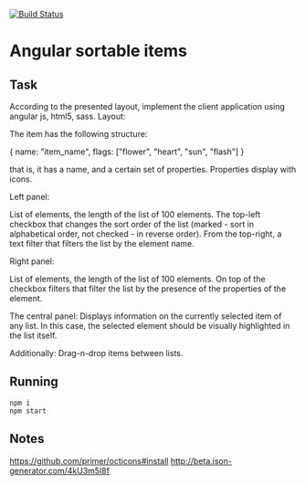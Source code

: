 [![Build Status](https://travis-ci.org/pure-js/angular-sortable-items.svg?branch=master)](https://travis-ci.org/pure-js/angular-sortable-items)

# Angular sortable items
## Task
According to the presented layout, implement the client application using angular js, html5, sass.
Layout:

The item has the following structure:

{
name: "item_name",
flags: ["flower", "heart", "sun", "flash"]
}

that is, it has a name, and a certain set of properties. Properties display with icons.

Left panel:

List of elements, the length of the list of 100 elements.
The top-left checkbox that changes the sort order of the list (marked - sort in alphabetical order, not checked - in reverse order).
From the top-right, a text filter that filters the list by the element name.

Right panel:

List of elements, the length of the list of 100 elements.
On top of the checkbox filters that filter the list by the presence of the properties of the element.

The central panel:
Displays information on the currently selected item of any list. In this case, the selected element should be visually highlighted in the list itself.

Additionally:
Drag-n-drop items between lists.
## Running

    npm i
    npm start

## Notes
https://github.com/primer/octicons#install
http://beta.json-generator.com/4kU3m5l8f
